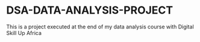 # DSA-DATA-ANALYSIS-PROJECT
This is a project executed at the end of my data analysis course with Digital Skill Up Africa
